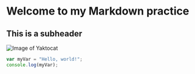 # Welcome to my Markdown practice
## This is a subheader

![Image of Yaktocat](https://octodex.github.com/images/yaktocat.png)

```javascript
var myVar = "Hello, world!";
console.log(myVar);

